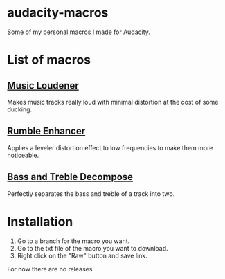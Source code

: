 # audacity-macros
Some of my personal macros I made for [Audacity](https://github.com/audacity/audacity).

# List of macros

## [Music Loudener](https://github.com/ScratcherAwesomeMinecraft2005/audacity-macros/tree/music-loudener)
Makes music tracks really loud with minimal distortion at the cost of some ducking.

## [Rumble Enhancer](https://github.com/ScratcherAwesomeMinecraft2005/audacity-macros/tree/rumble-enhancer)
Applies a leveler distortion effect to low frequencies to make them more noticeable.

## [Bass and Treble Decompose](https://github.com/ScratcherAwesomeMinecraft2005/audacity-macros/tree/bass-decompose)
Perfectly separates the bass and treble of a track into two.

# Installation
1. Go to a branch for the macro you want.
2. Go to the txt file of the macro you want to download.
3. Right click on the "Raw" button and save link.

For now there are no releases.

